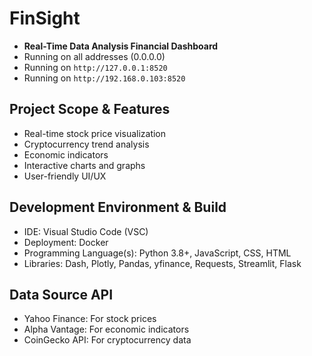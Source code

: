 # FinSight
- **Real-Time Data Analysis Financial Dashboard**
- Running on all addresses (0.0.0.0)
- Running on `http://127.0.0.1:8520`
- Running on `http://192.168.0.103:8520`

## Project Scope & Features
- Real-time stock price visualization
- Cryptocurrency trend analysis
- Economic indicators 
- Interactive charts and graphs
- User-friendly UI/UX

## Development Environment & Build
- IDE: Visual Studio Code (VSC)
- Deployment: Docker
- Programming Language(s): Python 3.8+, JavaScript, CSS, HTML
- Libraries: Dash, Plotly, Pandas, yfinance, Requests, Streamlit, Flask

## Data Source API
- Yahoo Finance: For stock prices
- Alpha Vantage: For economic indicators
- CoinGecko API: For cryptocurrency data
